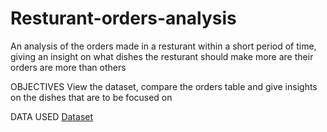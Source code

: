 # Resturant-orders-analysis
An analysis of the orders made in a resturant within a short period of time, giving an insight on what dishes the resturant should make more are their orders are more than others

OBJECTIVES
View the dataset, compare the orders table and give insights on the dishes that are to be focused on


DATA USED 
<a href="https://github.com/TheAlphaAnalyst/Resturant-orders-analysis/blob/main/order_details.csv">Dataset</a>
